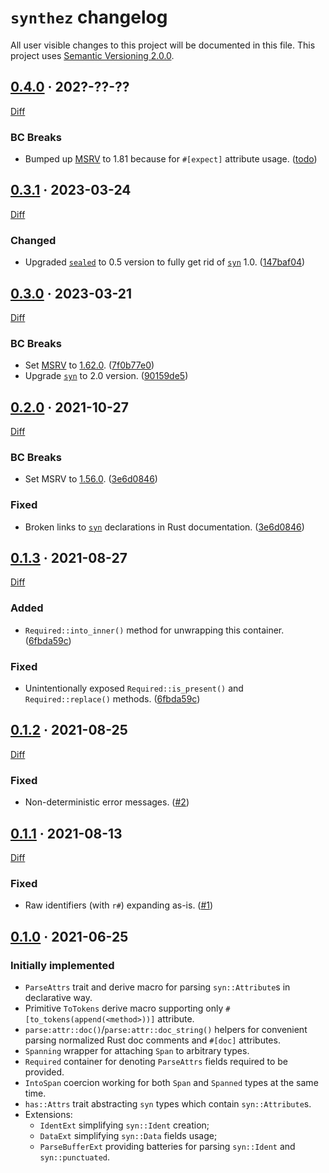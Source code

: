 `synthez` changelog
===================

All user visible changes to this project will be documented in this file. This project uses [Semantic Versioning 2.0.0].




## [0.4.0] · 202?-??-??
[0.4.0]: /../../tree/v0.4.0

[Diff](/../../compare/v0.3.1...v0.4.0)

### BC Breaks

- Bumped up [MSRV] to 1.81 because for `#[expect]` attribute usage. ([todo])

[todo]: /../../commit/todo




## [0.3.1] · 2023-03-24
[0.3.1]: /../../tree/v0.3.1

[Diff](/../../compare/v0.3.0...v0.3.1)

### Changed

- Upgraded [`sealed`] to 0.5 version to fully get rid of [`syn`] 1.0. ([147baf04])

[147baf04]: /../../commit/147baf047ff840776346048afdafe77ccb94486b




## [0.3.0] · 2023-03-21
[0.3.0]: /../../tree/v0.3.0

[Diff](/../../compare/v0.2.0...v0.3.0)

### BC Breaks

- Set [MSRV] to [1.62.0](https://blog.rust-lang.org/2022/06/30/Rust-1.62.0.html). ([7f0b77e0])
- Upgrade [`syn`] to 2.0 version. ([90159de5])

[7f0b77e0]: /../../commit/7f0b77e0842edd7ecd18c91ec1e1b218711cc230
[90159de5]: /../../commit/90159de521e71c0d0cffbdb38dcb21e9ffe84227




## [0.2.0] · 2021-10-27
[0.2.0]: /../../tree/v0.2.0

[Diff](/../../compare/v0.1.3...v0.2.0)

### BC Breaks

- Set MSRV to [1.56.0](https://blog.rust-lang.org/2021/10/21/Rust-1.56.0.html). ([3e6d0846])

### Fixed

- Broken links to [`syn`] declarations in Rust documentation. ([3e6d0846])

[3e6d0846]: /../../commit/3e6d08464ef66b1e3ca47a0afda1175e6ce15a95




## [0.1.3] · 2021-08-27
[0.1.3]: /../../tree/v0.1.3

[Diff](/../../compare/v0.1.2...v0.1.3)

### Added

- `Required::into_inner()` method for unwrapping this container. ([6fbda59c])

### Fixed

- Unintentionally exposed `Required::is_present()` and `Required::replace()` methods. ([6fbda59c])

[6fbda59c]: /../../commit/6fbda59c5940effd32e66592602007dece082fcc




## [0.1.2] · 2021-08-25
[0.1.2]: /../../tree/v0.1.2

[Diff](/../../compare/v0.1.1...v0.1.2)

### Fixed

- Non-deterministic error messages. ([#2])

[#2]: /../../pull/2




## [0.1.1] · 2021-08-13
[0.1.1]: /../../tree/v0.1.1

[Diff](/../../compare/v0.1.0...v0.1.1)

### Fixed

- Raw identifiers (with `r#`) expanding as-is. ([#1])

[#1]: /../../pull/1




## [0.1.0] · 2021-06-25
[0.1.0]: /../../tree/v0.1.0

### Initially implemented 

- `ParseAttrs` trait and derive macro for parsing `syn::Attribute`s in declarative way.
- Primitive `ToTokens` derive macro supporting only `#[to_tokens(append(<method>))]` attribute.
- `parse:attr::doc()`/`parse:attr::doc_string()` helpers for convenient parsing normalized Rust doc comments and `#[doc]` attributes.
- `Spanning` wrapper for attaching `Span` to arbitrary types.
- `Required` container for denoting `ParseAttrs` fields required to be provided.
- `IntoSpan` coercion working for both `Span` and `Spanned` types at the same time.
- `has::Attrs` trait abstracting `syn` types which contain `syn::Attribute`s.
- Extensions:
    - `IdentExt` simplifying `syn::Ident` creation;
    - `DataExt` simplifying `syn::Data` fields usage;
    - `ParseBufferExt` providing batteries for parsing `syn::Ident` and `syn::punctuated`.




[`sealed`]: https://docs.rs/sealed
[`syn`]: https://docs.rs/syn
[MSRV]: https://doc.rust-lang.org/cargo/reference/manifest.html#the-rust-version-field
[Semantic Versioning 2.0.0]: https://semver.org
